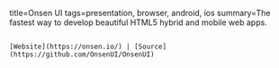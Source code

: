 title=Onsen UI
tags=presentation, browser, android, ios
summary=The fastest way to develop beautiful HTML5 hybrid and mobile web apps.
~~~~~~

[Website](https://onsen.io/) | [Source](https://github.com/OnsenUI/OnsenUI)

